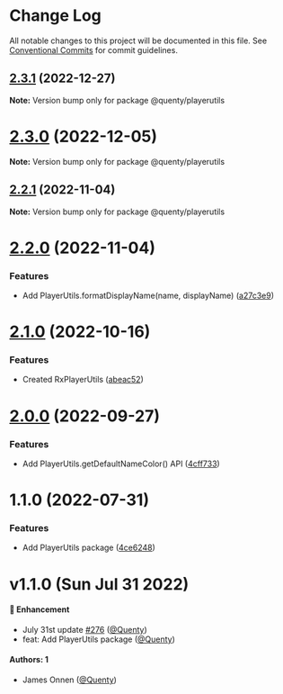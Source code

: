 # Change Log

All notable changes to this project will be documented in this file.
See [Conventional Commits](https://conventionalcommits.org) for commit guidelines.

## [2.3.1](https://github.com/Quenty/NevermoreEngine/compare/@quenty/playerutils@2.3.0...@quenty/playerutils@2.3.1) (2022-12-27)

**Note:** Version bump only for package @quenty/playerutils





# [2.3.0](https://github.com/Quenty/NevermoreEngine/compare/@quenty/playerutils@2.2.1...@quenty/playerutils@2.3.0) (2022-12-05)

**Note:** Version bump only for package @quenty/playerutils





## [2.2.1](https://github.com/Quenty/NevermoreEngine/compare/@quenty/playerutils@2.2.0...@quenty/playerutils@2.2.1) (2022-11-04)

**Note:** Version bump only for package @quenty/playerutils





# [2.2.0](https://github.com/Quenty/NevermoreEngine/compare/@quenty/playerutils@2.1.0...@quenty/playerutils@2.2.0) (2022-11-04)


### Features

* Add PlayerUtils.formatDisplayName(name, displayName) ([a27c3e9](https://github.com/Quenty/NevermoreEngine/commit/a27c3e9dae1f6a0ea7e18b6bbda78098fe504916))





# [2.1.0](https://github.com/Quenty/NevermoreEngine/compare/@quenty/playerutils@2.0.0...@quenty/playerutils@2.1.0) (2022-10-16)


### Features

* Created RxPlayerUtils ([abeac52](https://github.com/Quenty/NevermoreEngine/commit/abeac52171ef3db0e56fdeb7fb344876cc8a3a4f))





# [2.0.0](https://github.com/Quenty/NevermoreEngine/compare/@quenty/playerutils@1.1.0...@quenty/playerutils@2.0.0) (2022-09-27)


### Features

* Add PlayerUtils.getDefaultNameColor() API ([4cff733](https://github.com/Quenty/NevermoreEngine/commit/4cff733c86bb00a7c61c22af47994f5e6123c701))





# 1.1.0 (2022-07-31)


### Features

* Add PlayerUtils package ([4ce6248](https://github.com/Quenty/NevermoreEngine/commit/4ce6248377ee32ff02e5ec5b451f4d21ddd033a6))





# v1.1.0 (Sun Jul 31 2022)

#### 🚀 Enhancement

- July 31st update [#276](https://github.com/Quenty/NevermoreEngine/pull/276) ([@Quenty](https://github.com/Quenty))
- feat: Add PlayerUtils package ([@Quenty](https://github.com/Quenty))

#### Authors: 1

- James Onnen ([@Quenty](https://github.com/Quenty))
